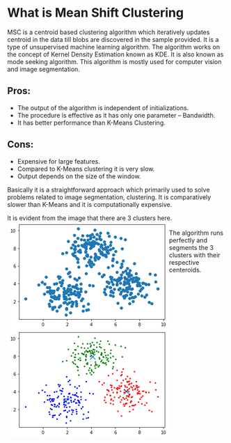 <h1>What is Mean Shift Clustering</h1>
MSC is a centroid based clustering algorithm which iteratively updates centroid in the data till blobs are discovered in the sample provided. It is a type of unsupervised machine learning algorithm. The algorithm works on the concept of Kernel Density Estimation known as KDE. It is also known as mode seeking algorithm.
This algorithm is mostly used for computer vision and image segmentation.

<h2>Pros:</h2>
<ul>
  <li>The output of the algorithm is independent of initializations.</li>
  <li>The procedure is effective as it has only one parameter – Bandwidth.</li>
  <li>It has better performance than K-Means Clustering.</li>
</ul>

<h2>Cons:</h2>
<ul>
  <li>Expensive for large features.</li>
  <li>Compared to K-Means clustering it is very slow.</li>
  <li>Output depends on the size of the window.</li>
</ul>

Basically it is a straightforward approach which primarily used to solve problems related to image segmentation, clustering. It is comparatively slower than K-Means and it is computationally expensive.

It is evident from the image that there are 3 clusters here.
<br>
<img src="images/before.png" align="left">
<br>
The algorithm runs perfectly and segments the 3 clusters with their respective centeroids.
<img src="images/after.png" align="left">
